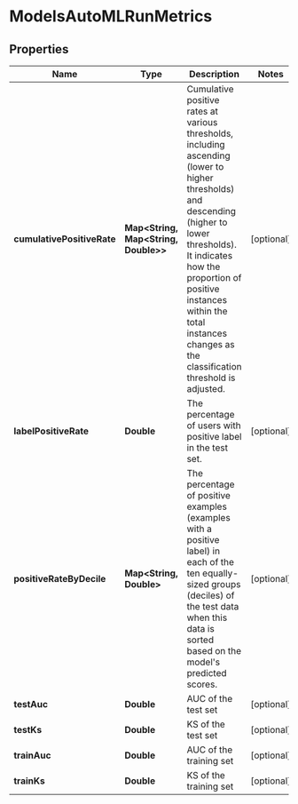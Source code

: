 

# ModelsAutoMLRunMetrics


## Properties

| Name | Type | Description | Notes |
|------------ | ------------- | ------------- | -------------|
|**cumulativePositiveRate** | **Map&lt;String, Map&lt;String, Double&gt;&gt;** | Cumulative positive rates at various thresholds, including ascending (lower to higher thresholds) and descending (higher to lower thresholds). It indicates how the proportion of positive instances within the total instances changes as the classification threshold is adjusted. |  [optional] |
|**labelPositiveRate** | **Double** | The percentage of users with positive label in the test set. |  [optional] |
|**positiveRateByDecile** | **Map&lt;String, Double&gt;** | The percentage of positive examples (examples with a positive label) in each of the ten equally-sized groups (deciles) of the test data when this data is sorted based on the model&#39;s predicted scores. |  [optional] |
|**testAuc** | **Double** | AUC of the test set |  [optional] |
|**testKs** | **Double** | KS of the test set |  [optional] |
|**trainAuc** | **Double** | AUC of the training set |  [optional] |
|**trainKs** | **Double** | KS of the training set |  [optional] |



